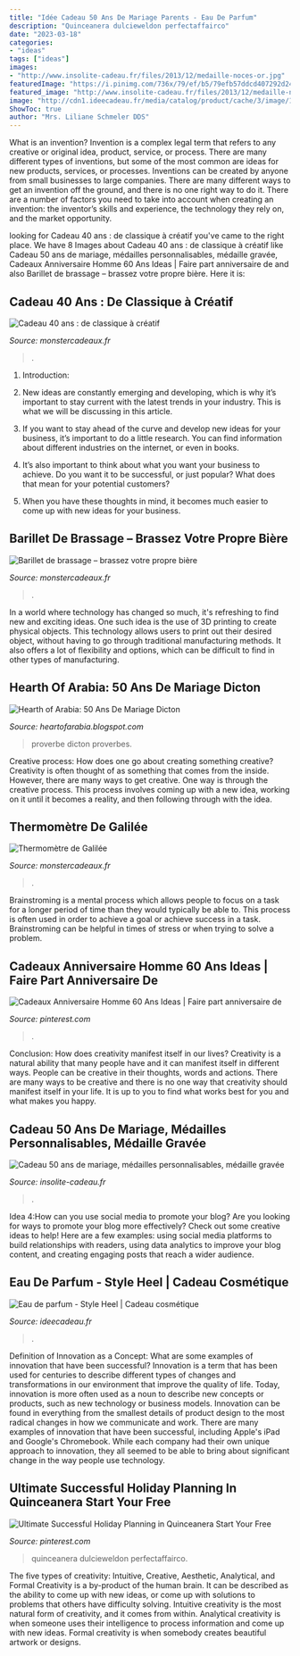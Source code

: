 ```yaml
---
title: "Idée Cadeau 50 Ans De Mariage Parents - Eau De Parfum"
description: "Quinceanera dulcieweldon perfectaffairco"
date: "2023-03-18"
categories:
- "ideas"
tags: ["ideas"]
images:
- "http://www.insolite-cadeau.fr/files/2013/12/medaille-noces-or.jpg"
featuredImage: "https://i.pinimg.com/736x/79/ef/b5/79efb57ddcd407292d24286390eb9c15.jpg"
featured_image: "http://www.insolite-cadeau.fr/files/2013/12/medaille-noces-or.jpg"
image: "http://cdn1.ideecadeau.fr/media/catalog/product/cache/3/image/1800x/040ec09b1e35df139433887a97daa66f/e/a/eau-de-parfum-style-heel-ideecadeau-fr_8180-8215bcc9.jpeg"
ShowToc: true
author: "Mrs. Liliane Schmeler DDS"
---
```



What is an invention?
Invention is a complex legal term that refers to any creative or original idea, product, service, or process. There are many different types of inventions, but some of the most common are ideas for new products, services, or processes. Inventions can be created by anyone from small businesses to large companies. There are many different ways to get an invention off the ground, and there is no one right way to do it. There are a number of factors you need to take into account when creating an invention: the inventor’s skills and experience, the technology they rely on, and the market opportunity.

	

		
looking for Cadeau 40 ans : de classique à créatif you've came to the right place. We have 8 Images about Cadeau 40 ans : de classique à créatif like Cadeau 50 ans de mariage, médailles personnalisables, médaille gravée, Cadeaux Anniversaire Homme 60 Ans Ideas | Faire part anniversaire de and also Barillet de brassage – brassez votre propre bière. Here it is:
		
    
## Cadeau 40 Ans : De Classique à Créatif

<img loading=lazy src="https://cdn.monsterzeug.info/assets/frontend/img/categories/57.jpg" onerror="this.onerror=null;this.src='https://tse1.mm.bing.net/th?id=OIP.9EgbNjXDktpUiYQwL3CgEAHaDt&amp;pid=15.1';" alt="Cadeau 40 ans : de classique à créatif">

_Source: monstercadeaux.fr_

>. 

	

1. Introduction:
1. New ideas are constantly emerging and developing, which is why it’s important to stay current with the latest trends in your industry. This is what we will be discussing in this article.
2. If you want to stay ahead of the curve and develop new ideas for your business, it’s important to do a little research. You can find information about different industries on the internet, or even in books.

3. It’s also important to think about what you want your business to achieve. Do you want it to be successful, or just popular? What does that mean for your potential customers?

4. When you have these thoughts in mind, it becomes much easier to come up with new ideas for your business.

    
## Barillet De Brassage – Brassez Votre Propre Bière

<img loading=lazy src="https://cdn.monsterzeug.info/io/products/1392/share-image-1392.jpg?_jq=1629039036" onerror="this.onerror=null;this.src='https://tse1.mm.bing.net/th?id=OIP.WOgFAaF7NenMRcpJk8bj4gHaD4&amp;pid=15.1';" alt="Barillet de brassage – brassez votre propre bière">

_Source: monstercadeaux.fr_

>. 

	

In a world where technology has changed so much, it's refreshing to find new and exciting ideas. One such idea is the use of 3D printing to create physical objects. This technology allows users to print out their desired object, without having to go through traditional manufacturing methods. It also offers a lot of flexibility and options, which can be difficult to find in other types of manufacturing.

    
## Hearth Of Arabia: 50 Ans De Mariage Dicton

<img loading=lazy src="https://www.proverbemalin.fr/images/proverbe-amour-50-ans-de-mariage_10.jpg" onerror="this.onerror=null;this.src='https://tse4.mm.bing.net/th?id=OIP.l1QkPZxLPmt10dBcnahGAwHaFj&amp;pid=15.1';" alt="Hearth of Arabia: 50 Ans De Mariage Dicton">

_Source: heartofarabia.blogspot.com_

>proverbe dicton proverbes. 

	

Creative process: How does one go about creating something creative?
Creativity is often thought of as something that comes from the inside. However, there are many ways to get creative. One way is through the creative process. This process involves coming up with a new idea, working on it until it becomes a reality, and then following through with the idea.

    
## Thermomètre De Galilée

<img loading=lazy src="https://cdn.monsterzeug.info/images/product_images/info_images/2695_0.jpg" onerror="this.onerror=null;this.src='https://tse3.mm.bing.net/th?id=OIP.oD5CvvzvW5VtNxdFaouW4wHaHa&amp;pid=15.1';" alt="Thermomètre de Galilée">

_Source: monstercadeaux.fr_

>. 

	

Brainstroming is a mental process which allows people to focus on a task for a longer period of time than they would typically be able to. This process is often used in order to achieve a goal or achieve success in a task. Brainstroming can be helpful in times of stress or when trying to solve a problem.

    
## Cadeaux Anniversaire Homme 60 Ans Ideas | Faire Part Anniversaire De

<img loading=lazy src="https://i.pinimg.com/736x/c2/a3/f0/c2a3f002763ef10f309849ef9758bab8.jpg" onerror="this.onerror=null;this.src='https://tse3.mm.bing.net/th?id=OIP.RZkwVsrSLdjd5-l2UA_1-AHaJ3&amp;pid=15.1';" alt="Cadeaux Anniversaire Homme 60 Ans Ideas | Faire part anniversaire de">

_Source: pinterest.com_

>. 

	

Conclusion: How does creativity manifest itself in our lives?
Creativity is a natural ability that many people have and it can manifest itself in different ways. People can be creative in their thoughts, words and actions. There are many ways to be creative and there is no one way that creativity should manifest itself in your life. It is up to you to find what works best for you and what makes you happy.

    
## Cadeau 50 Ans De Mariage, Médailles Personnalisables, Médaille Gravée

<img loading=lazy src="http://www.insolite-cadeau.fr/files/2013/12/medaille-noces-or.jpg" onerror="this.onerror=null;this.src='https://tse2.mm.bing.net/th?id=OIP.VYN6xj_wlj9UPYTJ3x8LwgHaHd&amp;pid=15.1';" alt="Cadeau 50 ans de mariage, médailles personnalisables, médaille gravée">

_Source: insolite-cadeau.fr_

>. 

	

Idea 4:How can you use social media to promote your blog?
Are you looking for ways to promote your blog more effectively? Check out some creative ideas to help! Here are a few examples: using social media platforms to build relationships with readers, using data analytics to improve your blog content, and creating engaging posts that reach a wider audience.

    
## Eau De Parfum - Style Heel | Cadeau Cosmétique

<img loading=lazy src="http://cdn1.ideecadeau.fr/media/catalog/product/cache/3/image/1800x/040ec09b1e35df139433887a97daa66f/e/a/eau-de-parfum-style-heel-ideecadeau-fr_8180-8215bcc9.jpeg" onerror="this.onerror=null;this.src='https://tse1.mm.bing.net/th?id=OIP.FKWcFB6aIq7rWxIuHYOZHQHaHa&amp;pid=15.1';" alt="Eau de parfum - Style Heel | Cadeau cosmétique">

_Source: ideecadeau.fr_

>. 

	

Definition of Innovation as a Concept: What are some examples of innovation that have been successful?
Innovation is a term that has been used for centuries to describe different types of changes and transformations in our environment that improve the quality of life. Today, innovation is more often used as a noun to describe new concepts or products, such as new technology or business models. Innovation can be found in everything from the smallest details of product design to the most radical changes in how we communicate and work.
There are many examples of innovation that have been successful, including Apple's iPad and Google's Chromebook. While each company had their own unique approach to innovation, they all seemed to be able to bring about significant change in the way people use technology.

    
## Ultimate Successful Holiday Planning In Quinceanera Start Your Free

<img loading=lazy src="https://i.pinimg.com/736x/79/ef/b5/79efb57ddcd407292d24286390eb9c15.jpg" onerror="this.onerror=null;this.src='https://tse2.mm.bing.net/th?id=OIP.pKi-iibYzxjZny6p8aeipAHaI_&amp;pid=15.1';" alt="Ultimate Successful Holiday Planning in Quinceanera Start Your Free">

_Source: pinterest.com_

>quinceanera dulcieweldon perfectaffairco. 

	

The five types of creativity: Intuitive, Creative, Aesthetic, Analytical, and Formal
Creativity is a by-product of the human brain. It can be described as the ability to come up with new ideas, or come up with solutions to problems that others have difficulty solving. Intuitive creativity is the most natural form of creativity, and it comes from within. Analytical creativity is when someone uses their intelligence to process information and come up with new ideas. Formal creativity is when somebody creates beautiful artwork or designs.

